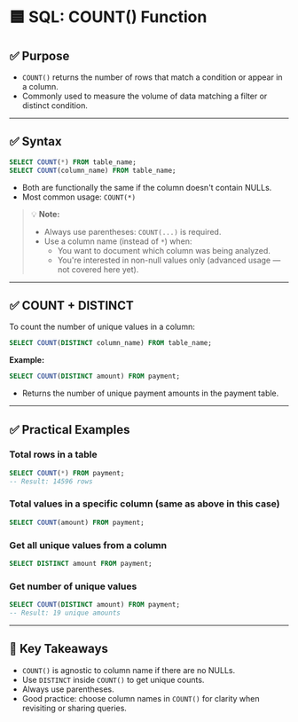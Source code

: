 # 🟦 SQL: COUNT() Function 

## ✅ Purpose

- `COUNT()` returns the number of rows that match a condition or appear in a column.
- Commonly used to measure the volume of data matching a filter or distinct condition.

---

## ✅ Syntax

```sql
SELECT COUNT(*) FROM table_name;
SELECT COUNT(column_name) FROM table_name;
```
- Both are functionally the same if the column doesn't contain NULLs.
- Most common usage: `COUNT(*)`

> 💡 **Note:**
> - Always use parentheses: `COUNT(...)` is required.
> - Use a column name (instead of `*`) when:
>   - You want to document which column was being analyzed.
>   - You're interested in non-null values only (advanced usage — not covered here yet).

---

## ✅ COUNT + DISTINCT

To count the number of unique values in a column:

```sql
SELECT COUNT(DISTINCT column_name) FROM table_name;
```

**Example:**
```sql
SELECT COUNT(DISTINCT amount) FROM payment;
```
- Returns the number of unique payment amounts in the payment table.

---

## ✅ Practical Examples

### Total rows in a table

```sql
SELECT COUNT(*) FROM payment;
-- Result: 14596 rows
```

### Total values in a specific column (same as above in this case)

```sql
SELECT COUNT(amount) FROM payment;
```

### Get all unique values from a column

```sql
SELECT DISTINCT amount FROM payment;
```

### Get number of unique values

```sql
SELECT COUNT(DISTINCT amount) FROM payment;
-- Result: 19 unique amounts
```

---

## 🧠 Key Takeaways

- `COUNT()` is agnostic to column name if there are no NULLs.
- Use `DISTINCT` inside `COUNT()` to get unique counts.
- Always use parentheses.
- Good practice: choose column names in `COUNT()` for clarity when revisiting or sharing queries.
